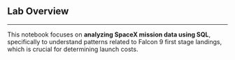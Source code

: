 ## Lab Overview

---

This notebook focuses on **analyzing SpaceX mission data using SQL**, specifically to understand patterns related to Falcon 9 first stage landings, which is crucial for determining launch costs.